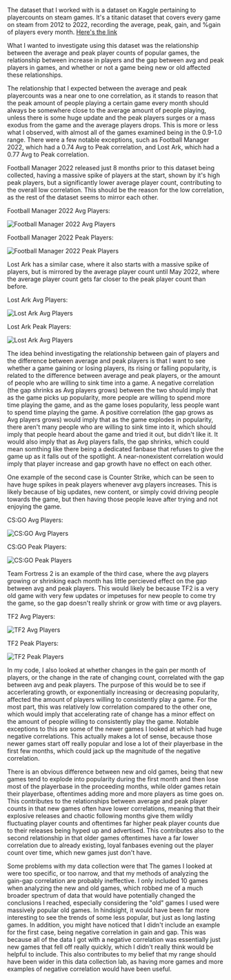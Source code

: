 The dataset that I worked with is a dataset on Kaggle pertaining to playercounts on steam games. It's a titanic dataset that covers every game on steam from 2012 to 2022,
recording the average, peak, gain, and %gain of players every month. 
[Here's the link](https://www.kaggle.com/datasets/josephvm/player-counts-on-steam)

What I wanted to investigate using this dataset was the relationship between the average and peak player counts of popular games, the relationship between increase in players and the gap between avg and peak players in games, and whether or not a game being new or old affected these relationships.

The relationship that I expected between the average and peak playercounts was a near one to one correlation, as it stands to reason that the peak amount of people
playing a certain game every month should always be somewhere close to the average amount of people playing, unless there is some huge update and the peak players surges
or a mass exodus from the game and the average players drops. This is more or less what I observed, with almost all of the games examined being in the 0.9-1.0 range.
There were a few notable exceptions, such as Football Manager 2022, which had a 0.74 Avg to Peak correlation, and Lost Ark, which had a 0.77 Avg to Peak correlation.

Football Manager 2022 released just 8 months prior to this dataset being collected, having a massive spike of players at the start, shown by it's high peak players, but a significantly lower average player count, contributing to the overall low correlation. This should be the reason for the low correlation, as the rest of the dataset seems to mirror each other. 

Football Manager 2022 Avg Players:

![Football Manager 2022 Avg Players](https://github.com/HarrisonOwens/ArtOfDataHarrison/blob/master/assets/img/FootballAvg.png?raw=true)

Football Manager 2022 Peak Players:

![Football Manager 2022 Peak Players](https://github.com/HarrisonOwens/ArtOfDataHarrison/blob/master/assets/img/FootballPeak.png?raw=true)

Lost Ark has a similar case, where it also starts with a massive spike of players, but is mirrored by the average player count until May 2022,
where the average player count gets far closer to the peak player count than before.

Lost Ark Avg Players:

![Lost Ark Avg Players](https://github.com/HarrisonOwens/ArtOfDataHarrison/blob/master/assets/img/LostArkAvg.png?raw=true)

Lost Ark Peak Players:

![Lost Ark Avg Players](https://github.com/HarrisonOwens/ArtOfDataHarrison/blob/master/assets/img/LostArkPeak.png?raw=true)

The idea behind investigating the relationship between gain of players and the difference between average and peak players is that I want to see whether a game gaining or losing players, its rising or falling popularity, is related to the difference between average and peak players, or the amount of people who are willing to sink time into a game. A negative correlation (the gap shrinks as Avg players grows) between the two should imply that as the game picks up popularity, more people are willing to spend more time playing the game, and as the game loses popularity, less people want to spend time playing the game. A positive correlation (the gap grows as Avg players grows) would imply that as the game explodes in popularity, there aren't many people who are willing to sink time into it, which should imply that people heard about the game and tried it out, but didn't like it. It would also imply that as Avg players falls, the gap shrinks, which could mean somthing like there being a dedicated fanbase that refuses to give the game up as it falls out of the spotlight. A near-nonexistent correlation would imply that player increase and gap growth have no effect on each other.

One example of the second case is Counter Strike, which can be seen to have huge spikes in peak players whenever avg players increases. This is likely because of big updates, new content, or simply covid driving people towards the game, but then having those people leave after trying and not enjoying the game.

CS:GO Avg Players:

![CS:GO Avg Players](https://github.com/HarrisonOwens/ArtOfDataHarrison/blob/master/assets/img/CounterStrikeAvg.png?raw=true)

CS:GO Peak Players:

![CS:GO Peak Players](https://github.com/HarrisonOwens/ArtOfDataHarrison/blob/master/assets/img/CounterStrikePeak.png?raw=true)

Team Fortress 2 is an example of the third case, where the avg players growing or shrinking each month has little percieved effect on the gap between avg and peak players. This would likely be because TF2 is a very old game with very few updates or impetuses for new people to come try the game, so the gap doesn't really shrink or grow with time or avg players.

TF2 Avg Players:

![TF2 Avg Players](https://github.com/HarrisonOwens/ArtOfDataHarrison/blob/master/assets/img/TF2Avg.png?raw=true)

TF2 Peak Players:

![TF2 Peak Players](https://github.com/HarrisonOwens/ArtOfDataHarrison/blob/master/assets/img/TF2Peak.png?raw=true)

In my code, I also looked at whether changes in the gain per month of players, or the change in the rate of changing count, correlated with the gap between avg and peak players. The purpose of this would be to see if accerlerating  growth, or exponentially increasing or decreasing popularity, affected the amount of players willing to consistently play a game. For the most part, this was relatively low correlation compared to the other one, which would imply that accelerating rate of change has a minor effect on the amount of people willing to consistently play the game. Notable exceptions to this are some of the newer games I looked at which had huge negative correlations. This actually makes a lot of sense, because those newer games start off really popular and lose a lot of their playerbase in the first few months, which could jack up the magnitude of the negative correlation.

There is an obvious difference between new and old games, being that new games tend to explode into popularity during the first month and then lose most of the playerbase in the proceeding months, while older games retain their playerbase, oftentimes adding more and more players as time goes on. This contributes to the relationships between average and peak player counts in that new games often have lower correlations, meaning that their explosive releases and chaotic following months give them wildly fluctuating player counts and oftentimes far higher peak player counts due to their releases being hyped up and advertised. This contributes also to the second relationship in that older games oftentimes have a far lower correlation due to already existing, loyal fanbases evening out the player count over time, which new games just don't have.

Some problems with my data collection were that The games I looked at were too specific, or too narrow, and that my methods of analyzing the gain-gap correlation are probably ineffective. I only included 10 games when analyzing the new and old games, which robbed me of a much broader spectrum of data that would have potentially changed the conclusions I reached, especially considering the "old" games I used were massively popular old games. In hindsight, it would have been far more interesting to see the trends of some less popular, but just as long lasting games. In addition, you might have noticed that I didn't include an example for the first case, being negative correlation in gain and gap. This was because all of the data I got with a negative correlation was essentially just new games that fell off really quickly, which I didn't really think would be helpful to include. This also contributes to my belief that my range should have been wider in this data collection lab, as having more games and more examples of negative correlation would have been useful.
